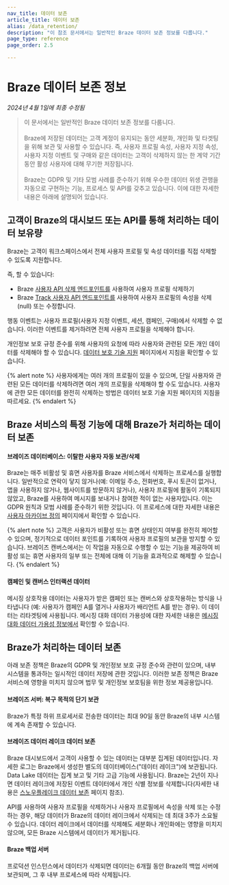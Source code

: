 ```yaml
---
nav_title: 데이터 보존
article_title: 데이터 보존
alias: /data_retention/
description: "이 참조 문서에서는 일반적인 Braze 데이터 보존 정보를 다룹니다."
page_type: reference
page_order: 2.5

---
```


<!--
Warning! Don't make any changes to this document without approval from the legal department.
-->

# Braze 데이터 보존 정보

*2024년 4월 1일에 최종 수정됨*

> 이 문서에서는 일반적인 Braze 데이터 보존 정보를 다룹니다.<br><br>Braze에 저장된 데이터는 고객 계정이 유지되는 동안 세분화, 개인화 및 타겟팅을 위해 보관 및 사용할 수 있습니다. 즉, 사용자 프로필 속성, 사용자 지정 속성, 사용자 지정 이벤트 및 구매와 같은 데이터는 고객이 삭제하지 않는 한 계약 기간 동안 활성 사용자에 대해 무기한 저장됩니다.<br><br>Braze는 GDPR 및 기타 모범 사례를 준수하기 위해 우수한 데이터 위생 관행을 자동으로 구현하는 기능, 프로세스 및 API를 갖추고 있습니다. 이에 대한 자세한 내용은 아래에 설명되어 있습니다.

## 고객이 Braze의 대시보드 또는 API를 통해 처리하는 데이터 보유량

Braze는 고객이 워크스페이스에서 전체 사용자 프로필 및 속성 데이터를 직접 삭제할 수 있도록 지원합니다.

즉, 할 수 있습니다: 
- Braze [사용자 API 삭제 엔드포인트를]({{site.baseurl}}/api/endpoints/user_data/post_user_delete/) 사용하여 사용자 프로필 삭제하기 
- Braze [Track 사용자 API 엔드포인트를]({{site.baseurl}}/api/endpoints/user_data/post_user_track/) 사용하여 사용자 프로필의 속성을 삭제(null) 또는 수정합니다.

행동 이벤트는 사용자 프로필(사용자 지정 이벤트, 세션, 캠페인, 구매)에서 삭제할 수 없습니다. 이러한 이벤트를 제거하려면 전체 사용자 프로필을 삭제해야 합니다.

개인정보 보호 규정 준수를 위해 사용자의 요청에 따라 사용자와 관련된 모든 개인 데이터를 삭제해야 할 수 있습니다. [데이터 보호 기술 지원]({{site.baseurl}}/help/dp-technical-assistance/#the-right-to-erasure) 페이지에서 지침을 확인할 수 있습니다.

{% alert note %}
사용자에게는 여러 개의 프로필이 있을 수 있으며, 단일 사용자와 관련된 모든 데이터를 삭제하려면 여러 개의 프로필을 삭제해야 할 수도 있습니다. 사용자에 관한 모든 데이터를 완전히 삭제하는 방법은 데이터 보호 기술 지원 페이지의 지침을 따르세요.
{% endalert %}

## Braze 서비스의 특정 기능에 대해 Braze가 처리하는 데이터 보존

#### 브레이즈 데이터베이스: 이탈한 사용자 자동 보관/삭제

Braze는 매주 비활성 및 휴면 사용자를 Braze 서비스에서 삭제하는 프로세스를 실행합니다. 일반적으로 연락이 닿지 않거나(예: 이메일 주소, 전화번호, 푸시 토큰이 없거나, 앱을 사용하지 않거나, 웹사이트를 방문하지 않거나), 사용자 프로필에 활동이 기록되지 않았고, Braze를 사용하여 메시지를 보내거나 참여한 적이 없는 사용자입니다. 이는 GDPR 원칙과 모범 사례를 준수하기 위한 것입니다. 이 프로세스에 대한 자세한 내용은 [사용자 아카이브 정의]({{site.baseurl}}/user_guide/data_and_analytics/user_data_collection/user_archival/) 페이지에서 확인할 수 있습니다.

{% alert note %}
고객은 사용자가 비활성 또는 휴면 상태인지 여부를 완전히 제어할 수 있으며, 정기적으로 데이터 포인트를 기록하여 사용자 프로필의 보관을 방지할 수 있습니다. 브레이즈 캔버스에서는 이 작업을 자동으로 수행할 수 있는 기능을 제공하여 비활성 또는 휴면 사용자의 일부 또는 전체에 대해 이 기능을 효과적으로 해제할 수 있습니다.
{% endalert %}

#### 캠페인 및 캔버스 인터랙션 데이터 

메시징 상호작용 데이터는 사용자가 받은 캠페인 또는 캔버스와 상호작용하는 방식을 나타냅니다 (예: 사용자가 캠페인 A를 열거나 사용자가 배리언트 A를 받는 경우). 이 데이터는 리타겟팅에 사용됩니다. 메시징 대화 데이터 가용성에 대한 자세한 내용은 [메시징 대화 데이터 가용성 정보에서]({{site.baseurl}}/messaging_interaction_data/) 확인할 수 있습니다.

## Braze가 처리하는 데이터 보존

아래 보존 정책은 Braze의 GDPR 및 개인정보 보호 규정 준수와 관련이 있으며, 내부 시스템을 통과하는 일시적인 데이터 저장에 관한 것입니다. 이러한 보존 정책은 Braze 서비스에 영향을 미치지 않으며 법무 및 개인정보 보호팀을 위한 정보 제공용입니다.

#### 브레이즈 서버: 복구 목적의 단기 보관

Braze가 특정 하위 프로세서로 전송한 데이터는 최대 90일 동안 Braze의 내부 시스템에 계속 존재할 수 있습니다.

#### 브레이즈 데이터 레이크 데이터 보존

Braze 대시보드에서 고객이 사용할 수 있는 데이터는 대부분 집계된 데이터입니다. 자세한 로그는 Braze에서 생성한 별도의 데이터베이스("데이터 레이크")에 보관됩니다. Data Lake 데이터는 집계 보고 및 기타 고급 기능에 사용됩니다. Braze는 2년이 지나면 데이터 레이크에 저장된 이벤트 데이터에서 개인 식별 정보를 삭제합니다(자세한 내용은 [스노우플레이크 데이터 보존]({{site.baseurl}}/partners/data_and_infrastructure_agility/data_warehouses/snowflake/data_retention#snowflake-data-retention/) 페이지 참조).

API를 사용하여 사용자 프로필을 삭제하거나 사용자 프로필에서 속성을 삭제 또는 수정하는 경우, 해당 데이터가 Braze의 데이터 레이크에서 삭제되는 데 최대 3주가 소요될 수 있습니다. 데이터 레이크에서 데이터를 삭제해도 세분화나 개인화에는 영향을 미치지 않으며, 모든 Braze 시스템에서 데이터가 제거됩니다.

#### Braze 백업 서버

프로덕션 인스턴스에서 데이터가 삭제되면 데이터는 6개월 동안 Braze의 백업 서버에 보관되며, 그 후 내부 프로세스에 따라 삭제됩니다.
